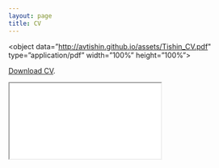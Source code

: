 ```yaml
---
layout: page
title: CV
---
```


<object data=”http://avtishin.github.io/assets/Tishin_CV.pdf" type=”application/pdf” width=”100%” height=”100%”>
<p> <a href="http://avtishin.github.io/assets/Tishin_CV.pdf">Download CV</a>.</p>
</object>

<iframe src=”http://avtishin.github.io/assets/Tishin_CV.pdf" width=”100%” height=”100%”>
<p><a href="http://avtishin.github.io/assets/Tishin_CV.pdf">Download CV</a>.</p>
</iframe>